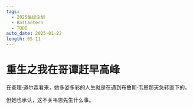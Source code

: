 ```yaml
---
tags:
  - 2025蝙绿企划
  - BatLantern
  - TODO
auto_date: 2025-01-22
length: 65 11
---
```


# 重生之我在哥谭赶早高峰

在查理·道尔森看来，她多姿多彩的人生就是在遇到布鲁斯·韦恩那天急转直下的。

但她也承认，这不关韦恩先生什么事。
